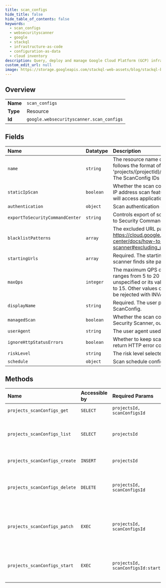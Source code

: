 ```yaml
---
title: scan_configs
hide_title: false
hide_table_of_contents: false
keywords:
  - scan_configs
  - websecurityscanner
  - google    
  - stackql
  - infrastructure-as-code
  - configuration-as-data
  - cloud inventory
description: Query, deploy and manage Google Cloud Platform (GCP) infrastructure and resources using SQL
custom_edit_url: null
image: https://storage.googleapis.com/stackql-web-assets/blog/stackql-blog-post-featured-image.png
---
```

  
    

## Overview
<table><tbody>
<tr><td><b>Name</b></td><td><code>scan_configs</code></td></tr>
<tr><td><b>Type</b></td><td>Resource</td></tr>
<tr><td><b>Id</b></td><td><code>google.websecurityscanner.scan_configs</code></td></tr>
</tbody></table>

## Fields
| Name | Datatype | Description |
|:-----|:---------|:------------|
| `name` | `string` | The resource name of the ScanConfig. The name follows the format of 'projects/{projectId}/scanConfigs/{scanConfigId}'. The ScanConfig IDs are generated by the system. |
| `staticIpScan` | `boolean` | Whether the scan configuration has enabled static IP address scan feature. If enabled, the scanner will access applications from static IP addresses. |
| `authentication` | `object` | Scan authentication configuration. |
| `exportToSecurityCommandCenter` | `string` | Controls export of scan configurations and results to Security Command Center. |
| `blacklistPatterns` | `array` | The excluded URL patterns as described in https://cloud.google.com/security-command-center/docs/how-to-use-web-security-scanner#excluding_urls |
| `startingUrls` | `array` | Required. The starting URLs from which the scanner finds site pages. |
| `maxQps` | `integer` | The maximum QPS during scanning. A valid value ranges from 5 to 20 inclusively. If the field is unspecified or its value is set 0, server will default to 15. Other values outside of [5, 20] range will be rejected with INVALID_ARGUMENT error. |
| `displayName` | `string` | Required. The user provided display name of the ScanConfig. |
| `managedScan` | `boolean` | Whether the scan config is managed by Web Security Scanner, output only. |
| `userAgent` | `string` | The user agent used during scanning. |
| `ignoreHttpStatusErrors` | `boolean` | Whether to keep scanning even if most requests return HTTP error codes. |
| `riskLevel` | `string` | The risk level selected for the scan |
| `schedule` | `object` | Scan schedule configuration. |
## Methods
| Name | Accessible by | Required Params | Description |
|:-----|:--------------|:----------------|:------------|
| `projects_scanConfigs_get` | `SELECT` | `projectsId, scanConfigsId` | Gets a ScanConfig. |
| `projects_scanConfigs_list` | `SELECT` | `projectsId` | Lists ScanConfigs under a given project. |
| `projects_scanConfigs_create` | `INSERT` | `projectsId` | Creates a new ScanConfig. |
| `projects_scanConfigs_delete` | `DELETE` | `projectsId, scanConfigsId` | Deletes an existing ScanConfig and its child resources. |
| `projects_scanConfigs_patch` | `EXEC` | `projectsId, scanConfigsId` | Updates a ScanConfig. This method support partial update of a ScanConfig. |
| `projects_scanConfigs_start` | `EXEC` | `projectsId, scanConfigsId:start` | Start a ScanRun according to the given ScanConfig. |
